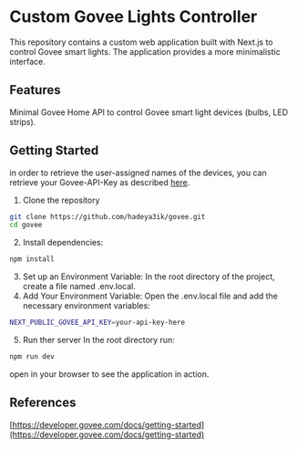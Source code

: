 
# Custom Govee Lights Controller
This repository contains a custom web application built with Next.js to control Govee smart lights. The application provides a more minimalistic interface.

## Features 
Minimal Govee Home API to control Govee smart light devices (bulbs, LED strips).

## Getting Started
in order to retrieve the user-assigned names of the devices, you can retrieve your Govee-API-Key as described [here](https://developer.govee.com/reference/apply-you-govee-api-key). 

1. Clone the repository
```bash
git clone https://github.com/hadeya3ik/govee.git
cd govee
```
2. Install dependencies:
```bash
npm install
```
3. Set up an Environment Variable:
In the root directory of the project, create a file named .env.local.
4. Add Your Environment Variable:
Open the .env.local file and add the necessary environment variables:
```bash
NEXT_PUBLIC_GOVEE_API_KEY=your-api-key-here
```
5. Run ther server
In the root directory run:
```bash
npm run dev
```
open [](http://localhost:3000) in your browser to see the application in action.

## References 
[https://developer.govee.com/docs/getting-started](https://developer.govee.com/docs/getting-started)
